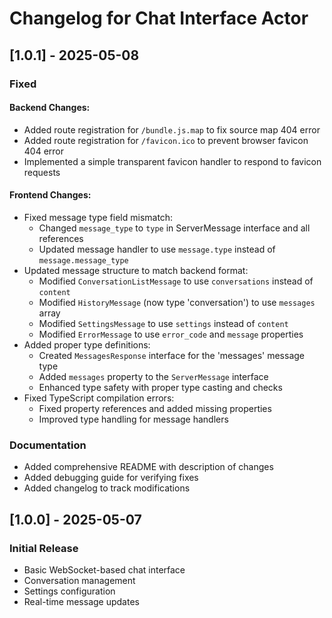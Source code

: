 # Changelog for Chat Interface Actor

## [1.0.1] - 2025-05-08

### Fixed

#### Backend Changes:
- Added route registration for `/bundle.js.map` to fix source map 404 error
- Added route registration for `/favicon.ico` to prevent browser favicon 404 error
- Implemented a simple transparent favicon handler to respond to favicon requests

#### Frontend Changes:
- Fixed message type field mismatch:
  - Changed `message_type` to `type` in ServerMessage interface and all references
  - Updated message handler to use `message.type` instead of `message.message_type`
- Updated message structure to match backend format:
  - Modified `ConversationListMessage` to use `conversations` instead of `content`
  - Modified `HistoryMessage` (now type 'conversation') to use `messages` array
  - Modified `SettingsMessage` to use `settings` instead of `content`
  - Modified `ErrorMessage` to use `error_code` and `message` properties
- Added proper type definitions:
  - Created `MessagesResponse` interface for the 'messages' message type
  - Added `messages` property to the `ServerMessage` interface
  - Enhanced type safety with proper type casting and checks
- Fixed TypeScript compilation errors:
  - Fixed property references and added missing properties
  - Improved type handling for message handlers

### Documentation
- Added comprehensive README with description of changes
- Added debugging guide for verifying fixes
- Added changelog to track modifications

## [1.0.0] - 2025-05-07

### Initial Release
- Basic WebSocket-based chat interface
- Conversation management
- Settings configuration
- Real-time message updates
